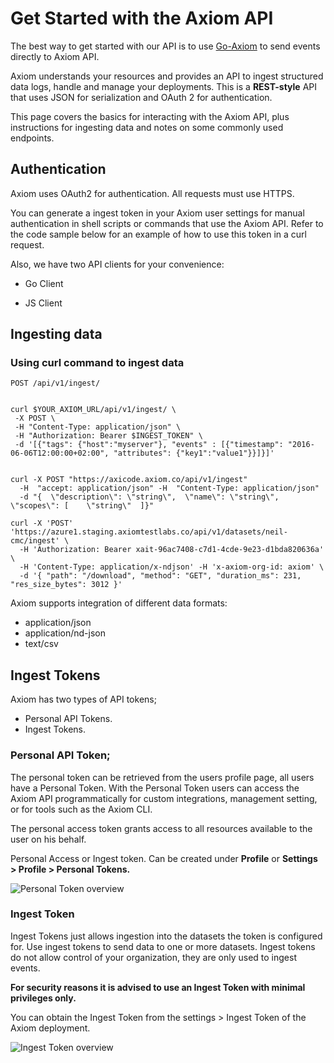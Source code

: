 <div class="axi-header">
  <h1>Get Started with the Axiom API</h1>
</div>

The best way to get started with our API is to use [Go-Axiom](https://github.com/axiomhq/axiom-go) to send events directly to Axiom API.

Axiom understands your resources and provides an API to ingest structured data logs, handle and manage your deployments. This is a **REST-style** API that uses JSON for serialization and OAuth 2 for authentication. 

This page covers the basics for interacting with the Axiom API, plus instructions for ingesting data and notes on some commonly used endpoints.

## Authentication

Axiom uses OAuth2 for authentication. All requests must use HTTPS.

You can generate a ingest token in your Axiom user settings for manual authentication in shell scripts or commands that use the Axiom API. Refer to the code sample below for an example of how to use this token in a curl request.


Also, we have two API clients for your convenience:

- Go Client 

- JS Client

## Ingesting data

### Using curl command to ingest data

`POST /api/v1/ingest/` 

```

curl $YOUR_AXIOM_URL/api/v1/ingest/ \
 -X POST \
 -H "Content-Type: application/json" \
 -H "Authorization: Bearer $INGEST_TOKEN" \
 -d '[{"tags": {"host":"myserver"}, "events" : [{"timestamp": "2016-06-06T12:00:00+02:00", "attributes": {"key1":"value1"}}]}]'

```

```

curl -X POST "https://axicode.axiom.co/api/v1/ingest" 
  -H  "accept: application/json" -H  "Content-Type: application/json" 
  -d "{  \"description\": \"string\",  \"name\": \"string\",  \"scopes\": [    \"string\"  ]}"

```

```
curl -X 'POST' 'https://azure1.staging.axiomtestlabs.co/api/v1/datasets/neil-cmc/ingest' \
  -H 'Authorization: Bearer xait-96ac7408-c7d1-4cde-9e23-d1bda820636a' \
  -H 'Content-Type: application/x-ndjson' -H 'x-axiom-org-id: axiom' \
  -d '{ "path": "/download", "method": "GET", "duration_ms": 231, "res_size_bytes": 3012 }'

```

Axiom supports integration of different data formats:

- application/json
- application/nd-json
- text/csv

## Ingest Tokens

Axiom has two types of API tokens; 

- Personal API Tokens.
- Ingest Tokens.

### Personal API Token; 

The personal token can be retrieved from the users profile page, all users have a Personal Token. With the Personal Token users can access the Axiom API programmatically for custom integrations, management setting, or for tools such as the Axiom CLI.

The personal access token grants access to all resources available to the user on his behalf.  

Personal Access or Ingest token. Can be created under **Profile** or **Settings > Profile > Personal Tokens.**

<img class="axi-window-shadow" src="/assets/shots/personal-token.png" alt="Personal Token overview" /> 


### Ingest Token

Ingest Tokens just allows ingestion into the datasets the token is configured for. Use ingest tokens to send data to one or more datasets. Ingest tokens do not allow control of your organization, they are only used to ingest events. 

**For security reasons it is advised to use an Ingest Token with minimal privileges only.**

You can obtain the Ingest Token from the settings > Ingest Token of the Axiom deployment.

<img class="axi-window-shadow" src="/assets/shots/ingest-token.png" alt="Ingest Token overview" /> 






